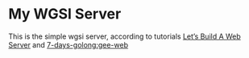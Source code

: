 # My WGSI Server

This is the simple wgsi server, according to tutorials [Let’s Build A Web Server](https://ruslanspivak.com/lsbaws-part3/) and [7-days-golong:gee-web](https://geektutu.com/post/gee-day1.html)